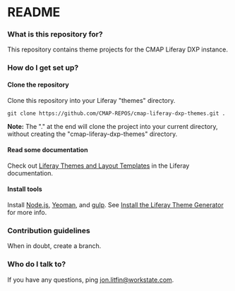 # README #

### What is this repository for? ###

This repository contains theme projects for the CMAP Liferay DXP instance.

### How do I get set up? ###

#### Clone the repository

Clone this repository into your Liferay "themes" directory.

 `git clone https://github.com/CMAP-REPOS/cmap-liferay-dxp-themes.git .`

**Note:** The "." at the end will clone the project into your current directory, without creating the "cmap-liferay-dxp-themes" directory.

#### Read some documentation

Check out [Liferay Themes and Layout Templates](https://dev.liferay.com/develop/tutorials/-/knowledge_base/7-0/introduction-to-themes) in the Liferay documentation.

#### Install tools

Install [Node.js](https://nodejs.org/en/), [Yeoman](http://yeoman.io/), and [gulp](https://gulpjs.com/). See [Install the Liferay Theme Generator](https://dev.liferay.com/develop/tutorials/-/knowledge_base/7-0/introduction-to-themes) for more info.

### Contribution guidelines ###

When in doubt, create a branch.

### Who do I talk to? ###

If you have any questions, ping jon.litfin@workstate.com.
